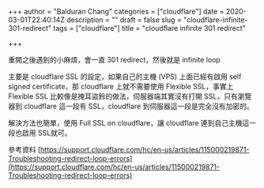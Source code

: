 +++
author = "Balduran Chang"
categories = ["cloudflare"]
date = 2020-03-01T22:40:14Z
description = ""
draft = false
slug = "cloudflare-infinite-301-redirect"
tags = ["cloudflare"]
title = "cloudflare infinite 301 redirect"

+++


重開之後遇到的小麻煩，會一直 301 redirect，然後就是 infinite loop

主要是 cloudflare SSL 的設定，如果自己的主機 (VPS) 上面已經有啟用 self signed certificate，那 cloudflare 上就不需要使用 Flexible SSL，事實上 Flexible SSL 比較像是掩耳盜鈴的做法，伺服器端其實沒有打開 SSL，只有瀏覽器到 cloudflare 這一段有 SSL，cloudflare 到伺服器這一段是完全沒有加密的。

解決方法也簡單，使用 Full SSL on cloudflare，讓 cloudflare 連到自己主機這一段也啟用 SSL就可。

參考資料 [https://support.cloudflare.com/hc/en-us/articles/115000219871-Troubleshooting-redirect-loop-errors](https://support.cloudflare.com/hc/en-us/articles/115000219871-Troubleshooting-redirect-loop-errors)

